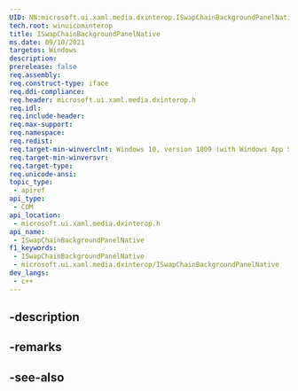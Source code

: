 ```yaml
---
UID: NN:microsoft.ui.xaml.media.dxinterop.ISwapChainBackgroundPanelNative
tech.root: winuicominterop
title: ISwapChainBackgroundPanelNative
ms.date: 09/10/2021
targetos: Windows
description: 
prerelease: false
req.assembly: 
req.construct-type: iface
req.ddi-compliance: 
req.header: microsoft.ui.xaml.media.dxinterop.h
req.idl: 
req.include-header: 
req.max-support: 
req.namespace: 
req.redist: 
req.target-min-winverclnt: Windows 10, version 1809 (with Windows App SDK 0.5 or later)
req.target-min-winversvr: 
req.target-type: 
req.unicode-ansi: 
topic_type:
 - apiref
api_type:
 - COM
api_location:
 - microsoft.ui.xaml.media.dxinterop.h
api_name:
 - ISwapChainBackgroundPanelNative
f1_keywords:
 - ISwapChainBackgroundPanelNative
 - microsoft.ui.xaml.media.dxinterop/ISwapChainBackgroundPanelNative
dev_langs:
 - c++
---
```


## -description

## -remarks

## -see-also

